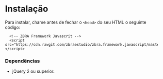 # Instalação
Para instalar, chame antes de fechar o `<head>` do seu HTML o seguinte código:

```
  <!-- ZBRA Framework Javascrit -->
  <script src="https://cdn.rawgit.com/zbraestudio/zbra.framework.javascript/master/dist/zbra.min.js"></script>
```

### Dependências

* jQuery 2 ou superior.
